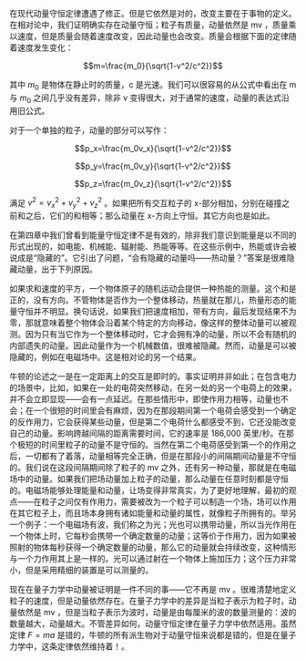 在现代动量守恒定律遭遇了修正。但是它依然是对的，改变主要在于事物的定义。在相对论中，我们证明确实存在动量守恒；粒子有质量，动量依然是 mv ，质量乘以速度，但是质量会随着速度改变，因此动量也会改变。质量会根据下面的定律随着速度发生变化：

$$m=\frac{m_0}{\sqrt{1-v^2/c^2}}$$

其中 $m_0$ 是物体在静止时的质量，c 是光速。我们可以很容易的从公式中看出在 m 与 $m_0$ 之间几乎没有差异，除非 v 变得很大，对于通常的速度，动量的表达式沿用旧公式。

对于一个单独的粒子，动量的部分可以写作：

$$p_x=\frac{m_0v_x}{\sqrt{1-v^2/c^2}}$$

$$p_y=\frac{m_0v_y}{\sqrt{1-v^2/c^2}}$$

$$p_z=\frac{m_0v_z}{\sqrt{1-v^2/c^2}}$$

满足 $v^2=v_x^2+v_y^2+v_z^2$ 。如果把所有交互粒子的 x-部分相加，分别在碰撞之前和之后，它们的和相等；那么动量在 x-方向上守恒。其它方向也是如此。

在第四章中我们曾看到能量守恒定律不是有效的，除非我们意识到能量是以不同的形式出现的，如电能、机械能、辐射能、热能等等。在这些示例中，热能或许会被说成是“隐藏的”。它引出了问题，“会有隐藏的动量吗——热动量？”答案是很难隐藏动量，出于下列原因。

如果求和速度的平方，一个物体原子的随机运动会提供一种热能的测量。这个和是正的，没有方向。不管物体是否作为一个整体移动，热量就在那儿，热量形态的能量守恒并不明显。换句话说，如果我们把速度相加，带有方向，最后发现结果不为零，那就意味着整个物体会沿着某个特定的方向移动，像这样的整体动量可以被观测。因为只有当它作为一个整体移动时，它才会拥有净的动量，所以不会有随机的内部遗失的动量。因此动量作为一个机械数值，很难被隐藏。然而，动量是可以被隐藏的，例如在电磁场中。这是相对论的另一个结果。

牛顿的论述之一是在一定距离上的交互是即时的。事实证明并非如此；在包含电力的场景中，比如，如果在一处的电荷突然移动，在另一处的另一个电荷上的效果，并不会立即显现——会有一点延迟。在那些情形中，即使作用力相等，动量也不会；在一个很短的时间里会有麻烦，因为在那段期间第一个电荷会感受到一个确定的反作用力，它会获得某些动量，但是第二个电荷什么都感受不到，它还没能改变自己的动量。影响跨越间隔的距离需要时间，它的速率是 186,000 英里/秒。在那个极短的时间里粒子的动量不是守恒的。当然在第二个电荷感受到第一个的作用之后，一切都有了着落，动量相等完全正确，但是在那段小的间隔期间动量是不守恒的。我们说在这段间隔期间除了粒子的 mv 之外，还有另一种动量，那就是在电磁场中的动量。如果我们把场动量加上粒子的动量，那么动量在任意时刻都是守恒的。电磁场能够处理能量和动量，让场变得非常真实，为了更好地理解，最初的观点——在粒子之间仅有作用力，需要被改为一个粒子可以制造一个场，场可以作用在其它粒子上，而且场本身拥有诸如能量和动量的属性，就像粒子所拥有的。举另一个例子：一个电磁场有波，我们称之为光；光也可以携带动量，所以当光作用在一个物体上时，它每秒会携带一个确定数量的动量；这等价于作用力，因为如果被照射的物体每秒获得一个确定数量的动量，那么它的动量就会持续改变，这种情形与一个力作用其上是一样的。光可以通过射在一个物体上施加压力；这个压力非常小，但是采用精细的装置是可以测量的。

现在在量子力学中动量被证明是一件不同的事——它不再是 mv 。很难清楚地定义粒子的速度，但是动量依然存在。在量子力学中的差异是当粒子表示为粒子时，动量依然是 mv ，但是当粒子表示为波时，动量是由每厘米的波的数量测量的：波的数量越大，动量越大。不管差异如何，动量守恒定律在量子力学中依然适用。虽然定律 $F=ma$ 是错的，牛顿的所有派生物对于动量守恒来说都是错的，但是在量子力学中，这条定律依然维持着！。

